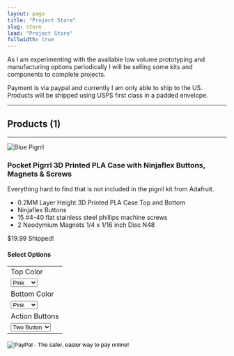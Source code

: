 ```yaml
---
layout: page
title: "Project Store"
slug: store
lead: "Project Store"
fullwidth: true
---
```


<div class="row">
  <div class="col-md-12">
  <p>
    As I am experimenting with the available low volume prototyping and manufacturing options periodically I will be selling some kits and components to complete projects.
  </p>
  <p>
    Payment is via paypal and currently I am only able to ship to the US.  Products will be shipped using USPS first class in a padded envelope.
  </p>
  <hr/>
  <h2>Products (1)</h2>
  <hr/>
  </div>
</div>
<div class="row">
  <div class="col-md-3">
  <img alt="Blue Pigrrl" src="http://garthvh.com/assets/img/pigrrl/pigrrl_300_blue.jpg" class="img-responsive img-rounded" />
  </div>
  <div class="col-md-6">
    <h3>
    Pocket Pigrrl 3D Printed PLA Case with Ninjaflex Buttons, Magnets & Screws
    </h3>
    <p>Everything hard to find that is not included in the pigrrl kit from Adafruit. </p>
    <ul>
      <li>0.2MM Layer Height 3D Printed PLA Case Top and Bottom</li>
      <li>Ninjaflex Buttons</li>
      <li>15 #4-40 flat stainless steel phillips machine screws</li>
      <li>2 Neodymium Magnets 1/4 x 1/16 inch Disc N48</li>
    </ul>
    <p class="lead">$19.99 Shipped!</p>
  </div>
  <div class="col-md-3">
  <h4>Select Options</h4>
  <form target="paypal" action="https://www.paypal.com/cgi-bin/webscr" method="post">
  <input type="hidden" name="cmd" value="_s-xclick">
  <input type="hidden" name="hosted_button_id" value="A2ASMNSF8VL5N">
  <table class="table">
  <tr><td><input type="hidden" name="on0" value="Top Color">Top Color</td></tr><tr><td><select name="os0">
  	<option value="Pink">Pink </option>
  	<option value="Purple">Purple </option>
  	<option value="Blue">Blue </option>
  	<option value="Yellow">Yellow </option>
  	<option value="Green">Green </option>
  	<option value="Gold">Gold </option>
  </select> </td></tr>
  <tr><td><input type="hidden" name="on1" value="Bottom Color">Bottom Color</td></tr><tr><td><select name="os1">
  	<option value="Pink">Pink </option>
  	<option value="Purple">Purple </option>
  	<option value="Blue">Blue </option>
  	<option value="Yellow">Yellow </option>
  	<option value="Green">Green </option>
  	<option value="Gold">Gold </option>
  </select> </td></tr>
  <tr><td><input type="hidden" name="on2" value="Action Buttons">Action Buttons</td></tr><tr><td><select name="os2">
  	<option value="Two Button">Two Button </option>
  	<option value="Four Button">Four Button </option>
  </select> </td></tr>
  </table>
  <input class="paypal-btn" type="image" src="https://www.paypalobjects.com/en_US/i/btn/btn_cart_LG.gif" border="0" name="submit" alt="PayPal - The safer, easier way to pay online!">
  <img alt="" border="0" src="https://www.paypalobjects.com/en_US/i/scr/pixel.gif" width="1" height="1">
  </form>

  </div>
</div>
